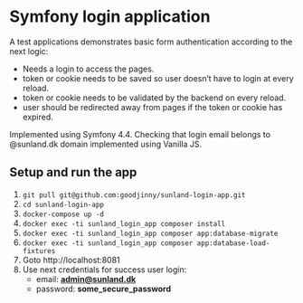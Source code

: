 # Symfony login application
  
A test applications demonstrates basic form authentication according to the next logic:
- Needs a login to access the pages. 
- token or cookie needs to be saved so user doesn’t have to login at every reload. 
- token or cookie needs to be validated by the backend on every reload. 
- user should be redirected away from pages if the token or cookie has expired.

Implemented using Symfony 4.4. Checking that login email belongs to @sunland.dk domain implemented using Vanilla JS. 

## Setup and run the app

1. `git pull git@github.com:goodjinny/sunland-login-app.git`
2. `cd sunland-login-app`
3. `docker-compose up -d`
4. `docker exec -ti sunland_login_app composer install`
5. `docker exec -ti sunland_login_app composer app:database-migrate`
6. `docker exec -ti sunland_login_app composer app:database-load-fixtures`
7.  Goto http://localhost:8081
8. Use next credentials for success user login:
   - email: **admin@sunland.dk**
   - password: **some_secure_password**